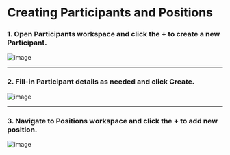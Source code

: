 <h1>Creating Participants and Positions </h1>

<h3>1.	Open Participants workspace and click the + to create a new Participant.</h3>

![image](https://github.com/OlegZas/SAP_Various/assets/115661636/ec3857bd-a6bf-44f3-829a-0564ddef63ac)

***
<h3>2.	Fill-in Participant details as needed and click Create.</h3>

![image](https://github.com/OlegZas/SAP_Various/assets/115661636/025d0935-cc64-4ad8-be4a-e0bf9c6cb8e9)

***
<h3>3.	Navigate to Positions workspace and click the + to add new position.</h3>

![image](https://github.com/OlegZas/SAP_Various/assets/115661636/d318a32c-7643-464b-af20-3c492a533353)


